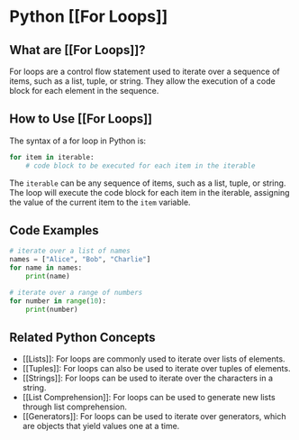 # Python [[For Loops]]

## What are [[For Loops]]?
For loops are a control flow statement used to iterate over a sequence of items, such as a list, tuple, or string. They allow the execution of a code block for each element in the sequence.

## How to Use [[For Loops]]
The syntax of a for loop in Python is:

```python
for item in iterable:
    # code block to be executed for each item in the iterable
```

The `iterable` can be any sequence of items, such as a list, tuple, or string. The loop will execute the code block for each item in the iterable, assigning the value of the current item to the `item` variable.

## Code Examples
```python
# iterate over a list of names
names = ["Alice", "Bob", "Charlie"]
for name in names:
    print(name)
```

```python
# iterate over a range of numbers
for number in range(10):
    print(number)
```

## Related Python Concepts

- [[Lists]]: For loops are commonly used to iterate over lists of elements.
- [[Tuples]]: For loops can also be used to iterate over tuples of elements.
- [[Strings]]: For loops can be used to iterate over the characters in a string.
- [[List Comprehension]]: For loops can be used to generate new lists through list comprehension.
- [[Generators]]: For loops can be used to iterate over generators, which are objects that yield values one at a time.